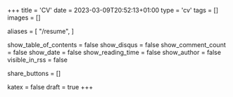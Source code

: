 +++
title = 'CV'
date = 2023-03-09T20:52:13+01:00
type = 'cv'
tags = []
images = []

aliases = [
    "/resume",
]

show_table_of_contents = false
show_disqus = false
show_comment_count = false
show_date = false
show_reading_time = false
show_author = false
visible_in_rss = false

share_buttons = []

katex = false
draft = true
+++

<!-- Empty. The whole content is in `single.html` partial for "cv" type. -->
